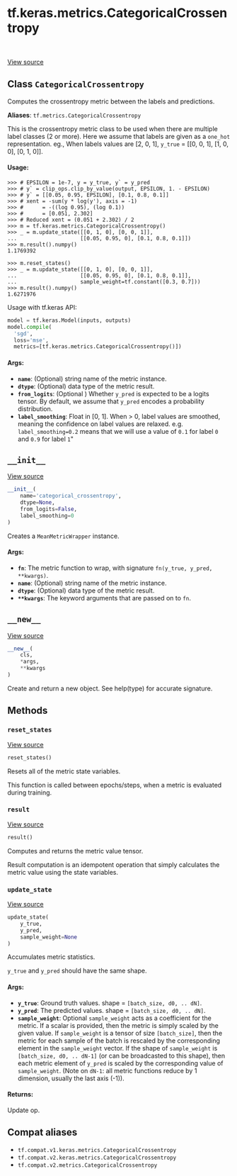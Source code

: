<div itemscope itemtype="http://developers.google.com/ReferenceObject">
<meta itemprop="name" content="tf.keras.metrics.CategoricalCrossentropy" />
<meta itemprop="path" content="Stable" />
<meta itemprop="property" content="__init__"/>
<meta itemprop="property" content="__new__"/>
<meta itemprop="property" content="reset_states"/>
<meta itemprop="property" content="result"/>
<meta itemprop="property" content="update_state"/>
</div>

# tf.keras.metrics.CategoricalCrossentropy

<!-- Insert buttons and diff -->

<table class="tfo-notebook-buttons tfo-api" align="left">
</table>

<a target="_blank" href="/code/stable/tensorflow/python/keras/metrics.py">View source</a>



## Class `CategoricalCrossentropy`

Computes the crossentropy metric between the labels and predictions.



**Aliases**: `tf.metrics.CategoricalCrossentropy`

<!-- Placeholder for "Used in" -->

This is the crossentropy metric class to be used when there are multiple
label classes (2 or more). Here we assume that labels are given as a `one_hot`
representation. eg., When labels values are [2, 0, 1],
 `y_true` = [[0, 0, 1], [1, 0, 0], [0, 1, 0]].

#### Usage:



```
>>> # EPSILON = 1e-7, y = y_true, y` = y_pred
>>> # y` = clip_ops.clip_by_value(output, EPSILON, 1. - EPSILON)
>>> # y` = [[0.05, 0.95, EPSILON], [0.1, 0.8, 0.1]]
>>> # xent = -sum(y * log(y'), axis = -1)
>>> #      = -((log 0.95), (log 0.1))
>>> #      = [0.051, 2.302]
>>> # Reduced xent = (0.051 + 2.302) / 2
>>> m = tf.keras.metrics.CategoricalCrossentropy()
>>> _ = m.update_state([[0, 1, 0], [0, 0, 1]],
...                    [[0.05, 0.95, 0], [0.1, 0.8, 0.1]])
>>> m.result().numpy()
1.1769392
```

```
>>> m.reset_states()
>>> _ = m.update_state([[0, 1, 0], [0, 0, 1]],
...                    [[0.05, 0.95, 0], [0.1, 0.8, 0.1]],
...                    sample_weight=tf.constant([0.3, 0.7]))
>>> m.result().numpy()
1.6271976
```

Usage with tf.keras API:

```python
model = tf.keras.Model(inputs, outputs)
model.compile(
  'sgd',
  loss='mse',
  metrics=[tf.keras.metrics.CategoricalCrossentropy()])
```

#### Args:


* <b>`name`</b>: (Optional) string name of the metric instance.
* <b>`dtype`</b>: (Optional) data type of the metric result.
* <b>`from_logits`</b>: (Optional ) Whether `y_pred` is expected to be a logits tensor.
  By default, we assume that `y_pred` encodes a probability distribution.
* <b>`label_smoothing`</b>: Float in [0, 1]. When > 0, label values are smoothed,
  meaning the confidence on label values are relaxed. e.g.
  `label_smoothing=0.2` means that we will use a value of `0.1` for label
  `0` and `0.9` for label `1`"

<h2 id="__init__"><code>__init__</code></h2>

<a target="_blank" href="/code/stable/tensorflow/python/keras/metrics.py">View source</a>

``` python
__init__(
    name='categorical_crossentropy',
    dtype=None,
    from_logits=False,
    label_smoothing=0
)
```

Creates a `MeanMetricWrapper` instance.


#### Args:


* <b>`fn`</b>: The metric function to wrap, with signature
  `fn(y_true, y_pred, **kwargs)`.
* <b>`name`</b>: (Optional) string name of the metric instance.
* <b>`dtype`</b>: (Optional) data type of the metric result.
* <b>`**kwargs`</b>: The keyword arguments that are passed on to `fn`.

<h2 id="__new__"><code>__new__</code></h2>

<a target="_blank" href="/code/stable/tensorflow/python/keras/metrics.py">View source</a>

``` python
__new__(
    cls,
    *args,
    **kwargs
)
```

Create and return a new object.  See help(type) for accurate signature.




## Methods

<h3 id="reset_states"><code>reset_states</code></h3>

<a target="_blank" href="/code/stable/tensorflow/python/keras/metrics.py">View source</a>

``` python
reset_states()
```

Resets all of the metric state variables.

This function is called between epochs/steps,
when a metric is evaluated during training.

<h3 id="result"><code>result</code></h3>

<a target="_blank" href="/code/stable/tensorflow/python/keras/metrics.py">View source</a>

``` python
result()
```

Computes and returns the metric value tensor.

Result computation is an idempotent operation that simply calculates the
metric value using the state variables.

<h3 id="update_state"><code>update_state</code></h3>

<a target="_blank" href="/code/stable/tensorflow/python/keras/metrics.py">View source</a>

``` python
update_state(
    y_true,
    y_pred,
    sample_weight=None
)
```

Accumulates metric statistics.

`y_true` and `y_pred` should have the same shape.

#### Args:


* <b>`y_true`</b>: Ground truth values. shape = `[batch_size, d0, .. dN]`.
* <b>`y_pred`</b>: The predicted values. shape = `[batch_size, d0, .. dN]`.
* <b>`sample_weight`</b>: Optional `sample_weight` acts as a
  coefficient for the metric. If a scalar is provided, then the metric is
  simply scaled by the given value. If `sample_weight` is a tensor of size
  `[batch_size]`, then the metric for each sample of the batch is rescaled
  by the corresponding element in the `sample_weight` vector. If the shape
  of `sample_weight` is `[batch_size, d0, .. dN-1]` (or can be broadcasted
  to this shape), then each metric element of `y_pred` is scaled by the
  corresponding value of `sample_weight`. (Note on `dN-1`: all metric
  functions reduce by 1 dimension, usually the last axis (-1)).


#### Returns:

Update op.






## Compat aliases

* `tf.compat.v1.keras.metrics.CategoricalCrossentropy`
* `tf.compat.v2.keras.metrics.CategoricalCrossentropy`
* `tf.compat.v2.metrics.CategoricalCrossentropy`

